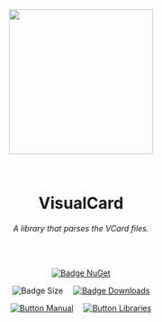 
<div align = center>

<br>
<br>
    
<img
  src = 'https://cdn.jsdelivr.net/gh/Aptivi/VisualCard@main/VisualCard/OfficialAppIcon-VisualCard-512.png'
  width = 256
  align = center
/>

<br>

# VisualCard
    
*A library that parses the VCard files.*

<br>
<br>

[![Badge NuGet]][NuGet]

![Badge Size]   
[![Badge Downloads]][Releases]

[![Button Manual]][Manual]   
[![Button Libraries]][Libraries]

</div>
    
<br>

</div>


<!----------------------------------------------------------------------------->

[Releases]: https://gitlab.com/aptivi/main/VisualCard/-/releases
[NuGet]: https://www.nuget.org/packages/VisualCard/

[Libraries]: https://aptivi.gitbook.io/visualcard-manual/project-dependencies
[Manual]: https://aptivi.gitbook.io/visualcard-manual/

<!----------------------------------[ Badges ]--------------------------------->

[Badge Downloads]: https://img.shields.io/github/downloads/Aptivi/VisualCard/total?color=217346&label=Downloads&style=for-the-badge&logoColor=white&logo=DocuSign&labelColor=2d9d5f
[Badge NuGet]: https://img.shields.io/nuget/vpre/VisualCard?color=012f52&style=for-the-badge&logoColor=white&logo=NuGet&labelColor=004880
[Badge Size]: https://img.shields.io/github/repo-size/Aptivi/VisualCard?color=bb4a28&label=size&logoColor=white&style=for-the-badge&logo=GoogleAnalytics&labelColor=E85C33


<!---------------------------------[ Buttons ]--------------------------------->

[Button Libraries]: https://img.shields.io/badge/Libraries-EA8220?style=for-the-badge&logoColor=white&logo=AzureArtifacts
[Button Manual]: https://img.shields.io/badge/Docs-blueviolet?style=for-the-badge&logoColor=white&logo=GitBook
